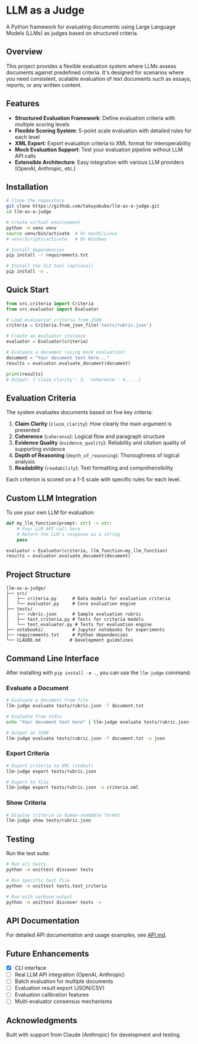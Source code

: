 # LLM as a Judge

A Python framework for evaluating documents using Large Language Models (LLMs) as judges based on structured criteria.

## Overview

This project provides a flexible evaluation system where LLMs assess documents against predefined criteria. It's designed for scenarios where you need consistent, scalable evaluation of text documents such as essays, reports, or any written content.

## Features

- **Structured Evaluation Framework**: Define evaluation criteria with multiple scoring levels
- **Flexible Scoring System**: 5-point scale evaluation with detailed rules for each level
- **XML Export**: Export evaluation criteria to XML format for interoperability
- **Mock Evaluation Support**: Test your evaluation pipeline without LLM API calls
- **Extensible Architecture**: Easy integration with various LLM providers (OpenAI, Anthropic, etc.)

## Installation

```bash
# Clone the repository
git clone https://github.com/takuyakubo/llm-as-a-judge.git
cd llm-as-a-judge

# Create virtual environment
python -m venv venv
source venv/bin/activate  # On macOS/Linux
# venv\Scripts\activate   # On Windows

# Install dependencies
pip install -r requirements.txt

# Install the CLI tool (optional)
pip install -e .
```

## Quick Start

```python
from src.criteria import Criteria
from src.evaluator import Evaluator

# Load evaluation criteria from JSON
criteria = Criteria.from_json_file('tests/rubric.json')

# Create an evaluator instance
evaluator = Evaluator(criteria)

# Evaluate a document (using mock evaluation)
document = "Your document text here..."
results = evaluator.evaluate_document(document)

print(results)
# Output: {'claim_clarity': 3, 'coherence': 4, ...}
```

## Evaluation Criteria

The system evaluates documents based on five key criteria:

1. **Claim Clarity** (`claim_clarity`): How clearly the main argument is presented
2. **Coherence** (`coherence`): Logical flow and paragraph structure
3. **Evidence Quality** (`evidence_quality`): Reliability and citation quality of supporting evidence
4. **Depth of Reasoning** (`depth_of_reasoning`): Thoroughness of logical analysis
5. **Readability** (`readability`): Text formatting and comprehensibility

Each criterion is scored on a 1-5 scale with specific rules for each level.

## Custom LLM Integration

To use your own LLM for evaluation:

```python
def my_llm_function(prompt: str) -> str:
    # Your LLM API call here
    # Return the LLM's response as a string
    pass

evaluator = Evaluator(criteria, llm_function=my_llm_function)
results = evaluator.evaluate_document(document)
```

## Project Structure

```
llm-as-a-judge/
├── src/
│   ├── criteria.py      # Data models for evaluation criteria
│   └── evaluator.py     # Core evaluation engine
├── tests/
│   ├── rubric.json      # Sample evaluation rubric
│   ├── test_criteria.py # Tests for criteria models
│   └── test_evaluator.py # Tests for evaluation engine
├── notebooks/           # Jupyter notebooks for experiments
├── requirements.txt     # Python dependencies
└── CLAUDE.md           # Development guidelines
```

## Command Line Interface

After installing with `pip install -e .`, you can use the `llm-judge` command:

### Evaluate a Document

```bash
# Evaluate a document from file
llm-judge evaluate tests/rubric.json -f document.txt

# Evaluate from stdin
echo "Your document text here" | llm-judge evaluate tests/rubric.json

# Output as JSON
llm-judge evaluate tests/rubric.json -f document.txt -o json
```

### Export Criteria

```bash
# Export criteria to XML (stdout)
llm-judge export tests/rubric.json

# Export to file
llm-judge export tests/rubric.json -o criteria.xml
```

### Show Criteria

```bash
# Display criteria in human-readable format
llm-judge show tests/rubric.json
```

## Testing

Run the test suite:

```bash
# Run all tests
python -m unittest discover tests

# Run specific test file
python -m unittest tests.test_criteria

# Run with verbose output
python -m unittest discover tests -v
```

## API Documentation

For detailed API documentation and usage examples, see [API.md](API.md).

## Future Enhancements

- [x] CLI interface
- [ ] Real LLM API integration (OpenAI, Anthropic)
- [ ] Batch evaluation for multiple documents
- [ ] Evaluation result export (JSON/CSV)
- [ ] Evaluation calibration features
- [ ] Multi-evaluator consensus mechanisms

## Acknowledgments

Built with support from Claude (Anthropic) for development and testing.